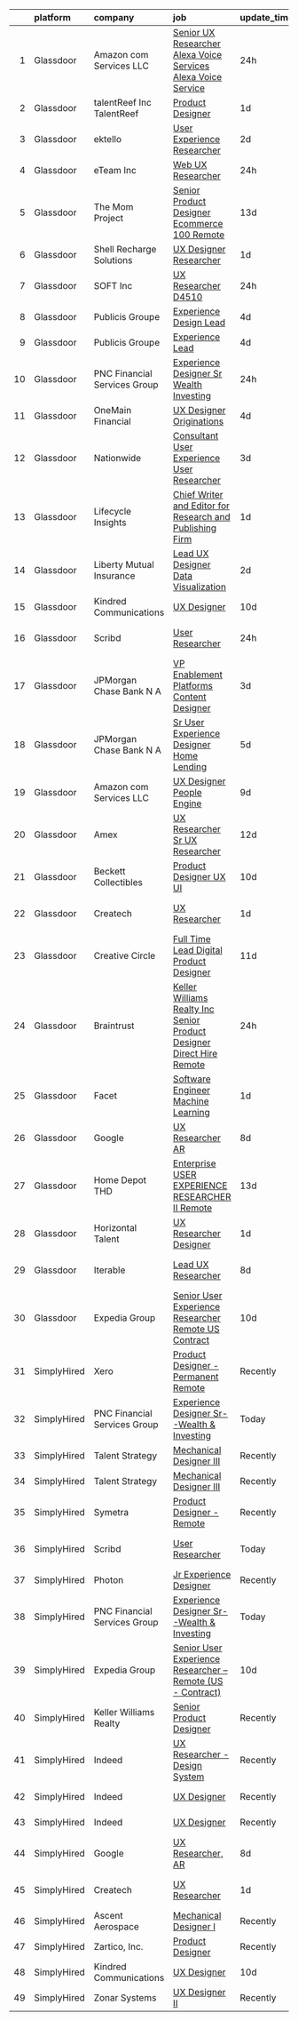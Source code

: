 

|    | platform    | company                       | job                                                                                                                                                                                                                                                                                                                                                                                                                                                                                                                                                                                                                                                                                                                                                                                                                                                                                                                                                                                                                                                                                                                                                                                                                                                                                                                                                                                                                                                                                                                                                                                                                                                                            | update_time   | location          |
|---:|:------------|:------------------------------|:-------------------------------------------------------------------------------------------------------------------------------------------------------------------------------------------------------------------------------------------------------------------------------------------------------------------------------------------------------------------------------------------------------------------------------------------------------------------------------------------------------------------------------------------------------------------------------------------------------------------------------------------------------------------------------------------------------------------------------------------------------------------------------------------------------------------------------------------------------------------------------------------------------------------------------------------------------------------------------------------------------------------------------------------------------------------------------------------------------------------------------------------------------------------------------------------------------------------------------------------------------------------------------------------------------------------------------------------------------------------------------------------------------------------------------------------------------------------------------------------------------------------------------------------------------------------------------------------------------------------------------------------------------------------------------|:--------------|:------------------|
|  1 | Glassdoor   | Amazon com Services LLC       | [Senior UX Researcher  Alexa Voice Services  Alexa Voice Service](https://www.glassdoor.com/partner/jobListing.htm?pos=116&ao=1136043&s=58&guid=00000181706a2c0f98585ec29b49d1e4&src=GD_JOB_AD&t=SR&vt=w&cs=1_2993d035&cb=1655448415579&jobListingId=1007945376978&jrtk=3-0-1g5o6kb24ii2n801-1g5o6kb2l37sf000-4fb3b2205b397d34-)                                                                                                                                                                                                                                                                                                                                                                                                                                                                                                                                                                                                                                                                                                                                                                                                                                                                                                                                                                                                                                                                                                                                                                                                                                                                                                                                               | 24h           | Remote            |
|  2 | Glassdoor   | talentReef  Inc    TalentReef | [Product Designer](https://www.glassdoor.com/partner/jobListing.htm?pos=125&ao=1136043&s=58&guid=00000181706a2c0f98585ec29b49d1e4&src=GD_JOB_AD&t=SR&vt=w&ea=1&cs=1_7bfe320e&cb=1655448415586&jobListingId=1007942333539&jrtk=3-0-1g5o6kb24ii2n801-1g5o6kb2l37sf000-b1d65d1e23e1d5ef-)                                                                                                                                                                                                                                                                                                                                                                                                                                                                                                                                                                                                                                                                                                                                                                                                                                                                                                                                                                                                                                                                                                                                                                                                                                                                                                                                                                                         | 1d            | Denver, CO        |
|  3 | Glassdoor   | ektello                       | [User Experience Researcher](https://www.glassdoor.com/partner/jobListing.htm?pos=103&ao=1110586&s=58&guid=00000181706a2c0f98585ec29b49d1e4&src=GD_JOB_AD&t=SR&vt=w&ea=1&cs=1_3bc471ff&cb=1655448415578&jobListingId=1007939618815&cpc=FDA93C03AE7AED37&jrtk=3-0-1g5o6kb24ii2n801-1g5o6kb2l37sf000-915ffd92501460ca--6NYlbfkN0CLjQmfy67UqlWxJvyH5uxFrQGBFL1cdeZdgq-fUlKTljvii19VO40o9hODfeR06z4R3gKYeA12dSiTX4yFC_llT-SHO-vTVqwBvTr0TUeQ7sqQLmharss2OEzlzSIVsfsJmAiheDQVb3SGwk3mUzb-JDtsyTgnc840NTm9Xfdo-DwM4oPtxPVfXtd_PHWKQmdryf0xtPMumERx9J14byhOtBOwuFXLUsUvKKo5wiexKlZIdPsW3iXjmXTXdO3zovq26lKIPTac2brEEKpz2lPiuR-5oFIpL4V9-6mGSZVwNQlHsHf1sGtol2c2nQGCNXQhMxAjSq47CWFFaMKabQCN3-I9aW-r1Qy7-GQeToRcqJFG1XjStzPH7T-WWh1XlUNGYuVhA2w4l8_j_CiOxJNz0S6k-pj9idqJbPFgIEFl1EtcaTnZsOMajR6I6Wyg1ArF-a6tZIPE-hBkhP8KBFYsHevTF6oFARHK95quEiWQKClqfOVUhJgHyDbCi-yB_ruducr_vvopLCf8PMPOSomf)                                                                                                                                                                                                                                                                                                                                                                                                                                                                                                                                                                                                                                                                                                                                                                                          | 2d            | Washington, DC    |
|  4 | Glassdoor   | eTeam Inc                     | [Web UX Researcher](https://www.glassdoor.com/partner/jobListing.htm?pos=117&ao=1136043&s=58&guid=00000181706a2c0f98585ec29b49d1e4&src=GD_JOB_AD&t=SR&vt=w&cs=1_d34896b7&cb=1655448415580&jobListingId=1007944955021&jrtk=3-0-1g5o6kb24ii2n801-1g5o6kb2l37sf000-910f4805a6e67552-)                                                                                                                                                                                                                                                                                                                                                                                                                                                                                                                                                                                                                                                                                                                                                                                                                                                                                                                                                                                                                                                                                                                                                                                                                                                                                                                                                                                             | 24h           | Newark, CA        |
|  5 | Glassdoor   | The Mom Project               | [Senior Product Designer  Ecommerce  100  Remote ](https://www.glassdoor.com/partner/jobListing.htm?pos=110&ao=1110586&s=58&guid=00000181706a2c0f98585ec29b49d1e4&src=GD_JOB_AD&t=SR&vt=w&cs=1_77652400&cb=1655448415579&jobListingId=1007916631797&cpc=2CAED5C921A5F994&jrtk=3-0-1g5o6kb24ii2n801-1g5o6kb2l37sf000-5dc217c156d2c160--6NYlbfkN0BDp_epf89aHDQhKpPegNJQ_ldQpEFZQsM9OcONMGxWx6pU56EKHF58QjVdAUvn2gUtaHUX3eLkJUiJQbi6OaBCyzUet3Z3d50_CjC2tXwtJcpx5M_a7xHbrE0_NT1JBo_I04700zYR1GArHt4e4I2AyoeFWxNoCyUlXVVhu8DkOuV_rtohP-ykCF1AY_Qxfweay-jLOlx3hMqty2nGjDmDIhwWUVZW1JyZxYULe3-FSFEnj101mXHY90hlGa2eeDevDQ9zBE5JU9SDgYcg_3JGMeNe4bf1vFt0iYtcdnzfuCm1Ow-_hCQCY_pwi58IrhvT-lUFGl9W7GG_Y3G18YBPcj7_CtSKEHUlQ2VOZ9BW1mJxGdaSFujwzO1YjJu6ieIGrYuXYPEUYXb0yeR9ykG_sALpXBiXJifIpwJMolNYZkDD_GR-ICBuJHtwiWvxsMFOa9DKYpm8P-5pWDoKaxx3XikQit_j0t_8RTevErkmwy9GE5dFUBIoHLF8xEkr0CR9jRelSghsCJeMWqnuSgPrU3gFbWDAooqkqFs8jHufb3pHZuoFZcey-2-Hq2KJEraJcfNCN7QxmQ%3D%3D)                                                                                                                                                                                                                                                                                                                                                                                                                                                                                                                                                                                                                                                                                                             | 13d           | Remote            |
|  6 | Glassdoor   | Shell Recharge Solutions      | [UX Designer Researcher](https://www.glassdoor.com/partner/jobListing.htm?pos=123&ao=1136043&s=58&guid=00000181706a2c0f98585ec29b49d1e4&src=GD_JOB_AD&t=SR&vt=w&ea=1&cs=1_3e25e0a9&cb=1655448415585&jobListingId=1007942893716&jrtk=3-0-1g5o6kb24ii2n801-1g5o6kb2l37sf000-ebdfb834cd5ff5b7-)                                                                                                                                                                                                                                                                                                                                                                                                                                                                                                                                                                                                                                                                                                                                                                                                                                                                                                                                                                                                                                                                                                                                                                                                                                                                                                                                                                                   | 1d            | Los Angeles, CA   |
|  7 | Glassdoor   | SOFT Inc                      | [UX Researcher   D4510](https://www.glassdoor.com/partner/jobListing.htm?pos=112&ao=1136043&s=58&guid=00000181706a2c0f98585ec29b49d1e4&src=GD_JOB_AD&t=SR&vt=w&ea=1&cs=1_dce1d833&cb=1655448415579&jobListingId=1007945141546&jrtk=3-0-1g5o6kb24ii2n801-1g5o6kb2l37sf000-6ad6902ce332a5fd-)                                                                                                                                                                                                                                                                                                                                                                                                                                                                                                                                                                                                                                                                                                                                                                                                                                                                                                                                                                                                                                                                                                                                                                                                                                                                                                                                                                                    | 24h           | New York, NY      |
|  8 | Glassdoor   | Publicis Groupe               | [Experience Design Lead](https://www.glassdoor.com/partner/jobListing.htm?pos=106&ao=1110586&s=58&guid=00000181706a2c0f98585ec29b49d1e4&src=GD_JOB_AD&t=SR&vt=w&cs=1_28f94ed0&cb=1655448415578&jobListingId=1007934425691&cpc=1FDE87803EF93CD3&jrtk=3-0-1g5o6kb24ii2n801-1g5o6kb2l37sf000-382615c1289c0ca0--6NYlbfkN0D_XFSRfOpY7hhzl86VUrgfgdzYRVdqdkK81Ka1OFk9uvbkATakQEdFwrYHTgh9OVwBtHYeST2bQAkasn9xaf1w8KSFezw_4TerrmgxmnbLkkAax3jNFfEFppmRysJvJ9SdePXjCVycuVDBhETutpIXJK0z_W9iPAjAO1yxB_TIOxaaJF9styGib-OjSO4dwP2M_m6nWIw6Tq32WCn6aCQmT1gKh59DZr2Ny43b9VzIuVOVZfnw9hBX1aMo8M_v57sI6Zdj1c7SHsniPbO6c1UwHQYuyTW5vMHm8wJ32dkQfHdNEnB54zD4Yu57wVsYzahWVegXM2LzoK9oGu1XOoEI693HkfoCx06xM9Lx7AxVJEwSlbGUHvR7oKEmFMCtBWDRvpXuXTdHk2lnqgGYa9DPvgqCP33QYQO15K4jwAAqlV9IgQlGND1YIc41g2H4Ab3a13HCCCszxyZ24R7J1AeWGyTdVeHfbDTwYfbIglmkHZhUYQJ6uXgteQybbyI0OefY4yH1MsnGFxRZi5RnzzV8aBw-M_BS_HGxHjEDSwd2Kg_apg9sJbxngKCnPIBKMa-w2VwUbE4m-g%3D%3D)                                                                                                                                                                                                                                                                                                                                                                                                                                                                                                                                                                                                                                                                                                                                       | 4d            | Arlington, VA     |
|  9 | Glassdoor   | Publicis Groupe               | [Experience Lead](https://www.glassdoor.com/partner/jobListing.htm?pos=109&ao=1110586&s=58&guid=00000181706a2c0f98585ec29b49d1e4&src=GD_JOB_AD&t=SR&vt=w&cs=1_e45add2e&cb=1655448415578&jobListingId=1007934425696&cpc=6FC5BA77C9A4CD78&jrtk=3-0-1g5o6kb24ii2n801-1g5o6kb2l37sf000-acb957da6f16dfcb--6NYlbfkN0D_XFSRfOpY7hhzl86VUrgfgdzYRVdqdkK81Ka1OFk9uvbkATakQEdFwrYHTgh9OVwBtHYeST2bQAyImOY8VLGFo55693qlxTBLWBf8zHbaq9MNPRqtljTLtE10UY7rERvJKbK7XLulKI-EmRQUrYqJxNMv-BKcsfWLy2Zg7w8EAXQaj4sfEbXATw3HM_jYSzPGrtdHNgB54evi9rT3TVthvj4-oO9Xknt6qpaPIJ3wok3XeV4ddXk2CsTpxZ7uFMN45N0Z-HuQCHtZnMDB3LnOL6Ra7ubegG25CaCwQrXtijL-NT559f_dHjdGR97siSk-F7MavKzwAP0-sWMkhyvXQDl7TxC-WdRDt0_1RL6WWsbzvTWQLf664MsgG0QalPYCcaYZPKXLid_YYj-9rxAGv-wLuJZ8c9R5yAioEPvM8FUvihgecZAUaZAma41GtwGW7aQDPCw4rdnDWlRKqxIhg7iWHrBXjBmiO_pjDMcWOiHq8iHwSh8Bjo21eH6FAG1TuCqv9DBb5rmgeWgtS48HeP1POM9DCg1SyG48VwJFNqMmYnvLUm1UjZJnot5uKIJ9oZE87MrgFw%3D%3D)                                                                                                                                                                                                                                                                                                                                                                                                                                                                                                                                                                                                                                                                                                                                              | 4d            | Beavercreek, OH   |
| 10 | Glassdoor   | PNC Financial Services Group  | [Experience Designer Sr  Wealth   Investing](https://www.glassdoor.com/partner/jobListing.htm?pos=102&ao=1110586&s=58&guid=00000181706a2c0f98585ec29b49d1e4&src=GD_JOB_AD&t=SR&vt=w&cs=1_7a9237cb&cb=1655448415578&jobListingId=1007944752734&cpc=FB7E4A1762AE5BEC&jrtk=3-0-1g5o6kb24ii2n801-1g5o6kb2l37sf000-3d0f4064b1d671f5--6NYlbfkN0AMofH_6zXbiqn6xehDj89HQNfpf30LHk40Y3Yl5cZTpm-EXukPQNetNbgZyPcaSjnm3NNTeHrJ5sdLLX0wurRDPd-TKP-xVg6vSmzRkdux712hdCaEb0xHJH_yH6iZ2oop_AKOB9bFyZfwOEoXVBpNwi4t1pzuC8OSshL0bELzbEbTB6rHLOpD9qhF6mtz16-wfupT6qiYFwbpKndLQqCpuQuMyScBHi9pO2OTuObAF-NNl_qd1aHGpUS1CMzztO1VwI_nYSIDbVYvCchS0rFs8T7m6-9O6JqZGU5yI7GCHhKSOpLNimjTcuGBKnBisVsL0KD7ZDnpqlv_w2PUX4X3l2CuXVfOMum_9vbIynxw3RGuWPmk2aG3fpbkhSjsEu2gE4rOcBeYQlkqltmaY8FCp3Wz0JxQCi91M6WhKGXcwQjIiPAQt8KmZSiweqme96obtVxPg94fSNAAZpWv70y5_3gldm5O2dqDpYDHxSm42VB-KO7evlspQGId7Ub7FOYaf4OXGuArfZ0hNePE9D-jfPHLMnctaO1LP6excFrvvIhoku4QTCZP9inwCH4mEQmdTr7wfrDLqoeniEjLFBDWD7YxblGaAaEib7QPxF7AbHA8Q_pKKpGUuWook1ragJQfOY7GPH9KXrEwcxHVfuWodWHbdhoMtEpUABtLbAuq6jaDzY_8-WeOz1DLVEay4eM5VhjK_rjQO7hUbyhtAOFtZPWBTAmwosoFZycVt7hGjsK88ACLlCVG-Cl76N902Wd6HAxFXY6zBgluJ69wd0SjYAl3tSBWUWX6A0muDMMp2YP-Nr2BjTEMmSNYD5Wr19-Lh_BM3SfaeeB95DyrNRmeq3NyfitXz7bo9sRgYN_h3pU9QEFtiNOorj_Z0QhYj3AjjzzZXLl6u6y13SMmUnBc8X-TedTSl9_hFSgUkPU-uoOhwe6fhiXO9oFosjHaWmgdUAkmKk_AaBiCxCbzJIf8FImvaEFoQMdo__8qWjnwXoJ7NlCCT2pAaPy4YQOnw9Xodk05becScUBGYgQjBGAsK9XDARTZHjBsC_abaq-RO9Q5-9xIxMBvX2kPcct3MbPgiMAmTNcRW6AfVIC6MpMvSFr3fxkp0s2Ns44nQ8_gdGMvHyOt_Wl60jAWpog_Jvd1ndr1QNqG_PaANNccxMDy2OEzFpGptdajCG_xPpw5dUzkYIH8Hw99sNB54exnFoC6Ii3n72CmwLPLg8dIki0vCOVYIB0tvyspee5ymulXpZV7bPdxFjg1dZvbdeKGXf8%3D) | 24h           | Pittsburgh, PA    |
| 11 | Glassdoor   | OneMain Financial             | [UX Designer   Originations](https://www.glassdoor.com/partner/jobListing.htm?pos=104&ao=1110586&s=58&guid=00000181706a2c0f98585ec29b49d1e4&src=GD_JOB_AD&t=SR&vt=w&cs=1_2a537150&cb=1655448415578&jobListingId=1007934652717&cpc=8D52E76475A7E842&jrtk=3-0-1g5o6kb24ii2n801-1g5o6kb2l37sf000-655a13ca110b8d0e--6NYlbfkN0Bjlu5n-gv5HO0Uw8oUWkLCzq7-4ueCq4bqHo-b0jTNgEo79qTxKEF1eiLEZ0uE3qfneuo-fLvPZHgJQCk9lQkOpW9LDx7iqb7FNLwwsrXhSRnqo8N6_D49VviN9IBgeXL7Me5NY4da_5_1tH042Cdp1mDcMT1qxbDDsCisQQfcWcfCyt6prxXCFaEugKvpbvi0o4ufGmQBrGSO0Ombf-euqMQDg7QLE3_8AcHqzrsjlFgqdTXAX6l6vGOPJ7cysyGHD4lsQIGtBOyd5vPvo9ZQFxGENywHAB9YCL_7IAuwUvsG4jMNaeaT71BFqnLrEgUeSKwua7YChGPQJ8qa_pNQKf6q3xF6CewyWbbnqZJRJC9nGMy8rTtiOIQ5BLQRqKfSW1XhFCdYr69OfaHleOL_GM4BnqvQ2Dz_HU3LjUDREVBvAsBvmeOl_BWq7dgn-uY%3D)                                                                                                                                                                                                                                                                                                                                                                                                                                                                                                                                                                                                                                                                                                                                                                                                                                                                                 | 4d            | Fort Worth, TX    |
| 12 | Glassdoor   | Nationwide                    | [Consultant  User Experience  User Researcher](https://www.glassdoor.com/partner/jobListing.htm?pos=118&ao=1136043&s=58&guid=00000181706a2c0f98585ec29b49d1e4&src=GD_JOB_AD&t=SR&vt=w&cs=1_2bb7ed9e&cb=1655448415580&jobListingId=1007935266371&jrtk=3-0-1g5o6kb24ii2n801-1g5o6kb2l37sf000-521af0eb0c1b4f09-)                                                                                                                                                                                                                                                                                                                                                                                                                                                                                                                                                                                                                                                                                                                                                                                                                                                                                                                                                                                                                                                                                                                                                                                                                                                                                                                                                                  | 3d            | Columbus, OH      |
| 13 | Glassdoor   | Lifecycle Insights            | [Chief Writer and Editor for Research and Publishing Firm](https://www.glassdoor.com/partner/jobListing.htm?pos=126&ao=1136043&s=58&guid=00000181706a2c0f98585ec29b49d1e4&src=GD_JOB_AD&t=SR&vt=w&cs=1_426ece05&cb=1655448415586&jobListingId=1007942887745&jrtk=3-0-1g5o6kb24ii2n801-1g5o6kb2l37sf000-b4d448a0efd4cc08-)                                                                                                                                                                                                                                                                                                                                                                                                                                                                                                                                                                                                                                                                                                                                                                                                                                                                                                                                                                                                                                                                                                                                                                                                                                                                                                                                                      | 1d            | Remote            |
| 14 | Glassdoor   | Liberty Mutual Insurance      | [Lead UX Designer   Data Visualization](https://www.glassdoor.com/partner/jobListing.htm?pos=105&ao=1110586&s=58&guid=00000181706a2c0f98585ec29b49d1e4&src=GD_JOB_AD&t=SR&vt=w&cs=1_7c2db9ca&cb=1655448415578&jobListingId=1007940071636&cpc=A0637F14311B9419&jrtk=3-0-1g5o6kb24ii2n801-1g5o6kb2l37sf000-23c8841b6c21757c--6NYlbfkN0D19kSVUiNzG2UWy1lRGehFMusHrHGUl8ru40ax50wmt-THYVDVXiQ1RxehNPznEJE1U7VDE0f2KIsFInOFhur_BYiO6_npZ3qtwMUX1c-HLGgfGN79yWfITd6vLFPpn0JsUPpP4kjWKD_NlSFGJfZJuLLIw_jLgqt9CjkkYS7CbKho33zyVPP1hEB6dYdE4ZposXu29Mb4pe-R1OJh-bieEhtiSjF1ush0UfpkeUQ9hhp76Rwgkg43NEeLdzglF63VuG48SqMqZWs2NoAlf9qDpeWf2wZCBstSLfxmMJdz6Ha1fHRDcNKVBrrXDojxbarhpM8dx5Dubxpj6-v1YZV4SPLp6tHDWPBHYysOJ4FaBcTij0-pFNcj7u6Nm-L_FfEIH0sNbbp7v_KXmSMYum_ejgIC8mCdXjJVFmtk04rnri51NWxlY3VpHoLiaBugdHGEaoQs_yH1WGSEgE4gUIkzgDq1_3jdp7yplZrtfGql8ehylGD59U8XAm8mOxT5YUHms32t6OkTkqB3_GrqeJtWv6pIeL3Rg8-_z-xZ3A24jsoBvTg8uSfT29mqpTgrlsUptmRgdVLQIIyKbuJmN-L_b8K3wZC35hRF_C5NOf9cwOftjoLNYhd6raviVTyg1rubOo6l13SZmg%3D%3D)                                                                                                                                                                                                                                                                                                                                                                                                                                                                                                                                                                                                                                                        | 2d            | Remote            |
| 15 | Glassdoor   | Kindred Communications        | [UX Designer](https://www.glassdoor.com/partner/jobListing.htm?pos=111&ao=1136043&s=58&guid=00000181706a2c0f98585ec29b49d1e4&src=GD_JOB_AD&t=SR&vt=w&ea=1&cs=1_27f1c518&cb=1655448415579&jobListingId=1007921846710&jrtk=3-0-1g5o6kb24ii2n801-1g5o6kb2l37sf000-f343ba97e14ae0b7-)                                                                                                                                                                                                                                                                                                                                                                                                                                                                                                                                                                                                                                                                                                                                                                                                                                                                                                                                                                                                                                                                                                                                                                                                                                                                                                                                                                                              | 10d           | Remote            |
| 16 | Glassdoor   | Scribd                        | [User Researcher](https://www.glassdoor.com/partner/jobListing.htm?pos=113&ao=1136043&s=58&guid=00000181706a2c0f98585ec29b49d1e4&src=GD_JOB_AD&t=SR&vt=w&cs=1_e1294532&cb=1655448415579&jobListingId=1007945582409&jrtk=3-0-1g5o6kb24ii2n801-1g5o6kb2l37sf000-8b5c01c17227ae4b-)                                                                                                                                                                                                                                                                                                                                                                                                                                                                                                                                                                                                                                                                                                                                                                                                                                                                                                                                                                                                                                                                                                                                                                                                                                                                                                                                                                                               | 24h           | San Francisco, CA |
| 17 | Glassdoor   | JPMorgan Chase Bank  N A      | [VP Enablement Platforms Content Designer](https://www.glassdoor.com/partner/jobListing.htm?pos=128&ao=1136043&s=58&guid=00000181706a2c0f98585ec29b49d1e4&src=GD_JOB_AD&t=SR&vt=w&cs=1_635841b9&cb=1655448415586&jobListingId=1007935152602&jrtk=3-0-1g5o6kb24ii2n801-1g5o6kb2l37sf000-35e50d5fd16cc711-)                                                                                                                                                                                                                                                                                                                                                                                                                                                                                                                                                                                                                                                                                                                                                                                                                                                                                                                                                                                                                                                                                                                                                                                                                                                                                                                                                                      | 3d            | Columbus, OH      |
| 18 | Glassdoor   | JPMorgan Chase Bank  N A      | [Sr  User Experience Designer   Home Lending](https://www.glassdoor.com/partner/jobListing.htm?pos=130&ao=1136043&s=58&guid=00000181706a2c0f98585ec29b49d1e4&src=GD_JOB_AD&t=SR&vt=w&cs=1_22c9f96d&cb=1655448415587&jobListingId=1007933372785&jrtk=3-0-1g5o6kb24ii2n801-1g5o6kb2l37sf000-5c7d3328b961f8fa-)                                                                                                                                                                                                                                                                                                                                                                                                                                                                                                                                                                                                                                                                                                                                                                                                                                                                                                                                                                                                                                                                                                                                                                                                                                                                                                                                                                   | 5d            | Plano, TX         |
| 19 | Glassdoor   | Amazon com Services LLC       | [UX Designer  People Engine](https://www.glassdoor.com/partner/jobListing.htm?pos=114&ao=1136043&s=58&guid=00000181706a2c0f98585ec29b49d1e4&src=GD_JOB_AD&t=SR&vt=w&cs=1_d9238a32&cb=1655448415579&jobListingId=1007922687053&jrtk=3-0-1g5o6kb24ii2n801-1g5o6kb2l37sf000-706c21dc2cb9d1c6-)                                                                                                                                                                                                                                                                                                                                                                                                                                                                                                                                                                                                                                                                                                                                                                                                                                                                                                                                                                                                                                                                                                                                                                                                                                                                                                                                                                                    | 9d            | Seattle, WA       |
| 20 | Glassdoor   | Amex                          | [UX Researcher Sr  UX Researcher](https://www.glassdoor.com/partner/jobListing.htm?pos=122&ao=1136043&s=58&guid=00000181706a2c0f98585ec29b49d1e4&src=GD_JOB_AD&t=SR&vt=w&cs=1_2ddef99e&cb=1655448415585&jobListingId=1007917582523&jrtk=3-0-1g5o6kb24ii2n801-1g5o6kb2l37sf000-611c4c50716ab3bf-)                                                                                                                                                                                                                                                                                                                                                                                                                                                                                                                                                                                                                                                                                                                                                                                                                                                                                                                                                                                                                                                                                                                                                                                                                                                                                                                                                                               | 12d           | New York, NY      |
| 21 | Glassdoor   | Beckett Collectibles          | [Product Designer  UX UI ](https://www.glassdoor.com/partner/jobListing.htm?pos=127&ao=1136043&s=58&guid=00000181706a2c0f98585ec29b49d1e4&src=GD_JOB_AD&t=SR&vt=w&ea=1&cs=1_996fad9b&cb=1655448415586&jobListingId=1007920548321&jrtk=3-0-1g5o6kb24ii2n801-1g5o6kb2l37sf000-7ce6155e380e491a-)                                                                                                                                                                                                                                                                                                                                                                                                                                                                                                                                                                                                                                                                                                                                                                                                                                                                                                                                                                                                                                                                                                                                                                                                                                                                                                                                                                                 | 10d           | Remote            |
| 22 | Glassdoor   | Createch                      | [UX Researcher](https://www.glassdoor.com/partner/jobListing.htm?pos=115&ao=1136043&s=58&guid=00000181706a2c0f98585ec29b49d1e4&src=GD_JOB_AD&t=SR&vt=w&ea=1&cs=1_5cfc5ed2&cb=1655448415579&jobListingId=1007942486177&jrtk=3-0-1g5o6kb24ii2n801-1g5o6kb2l37sf000-f2ce10c15be7bc6a-)                                                                                                                                                                                                                                                                                                                                                                                                                                                                                                                                                                                                                                                                                                                                                                                                                                                                                                                                                                                                                                                                                                                                                                                                                                                                                                                                                                                            | 1d            | San Francisco, CA |
| 23 | Glassdoor   | Creative Circle               | [Full Time Lead Digital Product Designer](https://www.glassdoor.com/partner/jobListing.htm?pos=101&ao=1110586&s=58&guid=00000181706a2c0f98585ec29b49d1e4&src=GD_JOB_AD&t=SR&vt=w&cs=1_cde27b0b&cb=1655448415577&jobListingId=1007918496887&cpc=870769263AED881C&jrtk=3-0-1g5o6kb24ii2n801-1g5o6kb2l37sf000-b0229b57da44e178--6NYlbfkN0BPwlZa85gbT4Q3XYQoU_uQn0Qmw9zd_9UNfmcwtqAVud1yvyq1Z4UAlx1bxhDUi3JCLB0ziECHHXe0x67UNCNcnU-1dsfUuZuVF34pWJWpFXy8iO0bxsgnpRbYL4QpjolFuBUgVk4HyUILhMrJVVGK56uZF1wixgpBFyPiZiwoRMlhFC5tUEH0UvQuKMud_jxk81yg2kViUuiAjOumNvTwe-6gJa8XER8X6g--Mj5pPOw5pLcSwWdoa7BvSdnqiAffor4vCpdFFF0JxImw9W_pF2OPruegELCUBYNirvlbwGDDj5M6gYhjamwe7JPr7CkKPcI0ax1NBhb6SuxMk3tt80oPcVR_PysqByRwup15DaZH_MNjP-RqkpkT6_57ZDFhCgRdncxy5lgVFlBB9z5GlPkWSKi61befbdXmExsVb10wJD6R5Ui24kbtVLtTxfqixuLEFaIOnDiRBVQQi4ZHP5Qub0vCsvF5K66JfLDMXcVbwzOdoeSgR4HDiMaKeSB166SGtjZXcg%3D%3D)                                                                                                                                                                                                                                                                                                                                                                                                                                                                                                                                                                                                                                                                                                                                                                                      | 11d           | Jersey City, NJ   |
| 24 | Glassdoor   | Braintrust                    | [Keller Williams Realty  Inc    Senior Product Designer   Direct Hire  Remote ](https://www.glassdoor.com/partner/jobListing.htm?pos=108&ao=1110586&s=58&guid=00000181706a2c0f98585ec29b49d1e4&src=GD_JOB_AD&t=SR&vt=w&ea=1&cs=1_67a81dae&cb=1655448415579&jobListingId=1007945515466&cpc=AC285F3A3ECA6BB0&jrtk=3-0-1g5o6kb24ii2n801-1g5o6kb2l37sf000-f811b1365b71d003--6NYlbfkN0AL3dVr72y2kzw2kaN2Ho5i09lACUMjYeOySpm2U6KfaoCL3DUt1X2q4i_qsDHLqXybPgqIb1fThtRhbTreJSUvmi4Vj1GC6fnjMXpdcd6aKy_Ipq4UmJjjxCx21GLRVavy8SarnE9nvKa7Suk95Tl7bTBOJD0-3hN7BvakvZHj-pFtXjrp-Q2_UFydf48EM-Sdi0LvCz9qetGl3dbMmDPkffpw8i__aQPq572NustBIR-yyeOM6GAA1ibSOoiFmZnoPXvsLPM7iuBB2Wj19agzQM3RQdHM4h4qnhhhEOR8qxn2i5dthP0t6rftjijjM8kR7ZIiN3zTyi3Be-JbQulbvQp6vX0ZnTrOZhTZBhuiWj5URQmD22McP5p9atczq5heMLBvU0-Fhin2MQ-T4tU_Qm9UiJobgjsXMrK7k5ahLbXr8VpWv0N575_hEZpSlWP1Rd65YHVcK8D11JsLOoMVijNdjmB7re7YPHuQ-fw2q1l7g9R2Iimn3jUs57BOGvcl3TgFN8LGJFPNIN7W7DEx32LE_J--v6Y2R32JDi8q7rWtXdLFQYLZFO71R472gPiQq2xPCHlEcdP0xxY1XE8RbiCXzbH1yntfQ4Slb69QhIeiDO98mrbtmcFH22grDLWRffBTjhqKDrr7zj0zUbFP8WRT4O7f3eUBQmdmm2Rg9mRs8A2x_l_lYPTM5woWtppOZXdnQs_izV56rmF3MLLrv0m0l_chv8O3K1lP-Dn5nu9W3YZMN7tQfHKxsf-V0SlcXNljZuPWDF3mA7J9NsQdjwHaGz-p8h0%3D)                                                                                                                                                                                                                                                                                                                                                                                                                                                         | 24h           | San Francisco, CA |
| 25 | Glassdoor   | Facet                         | [Software Engineer   Machine Learning](https://www.glassdoor.com/partner/jobListing.htm?pos=120&ao=1136043&s=58&guid=00000181706a2c0f98585ec29b49d1e4&src=GD_JOB_AD&t=SR&vt=w&ea=1&cs=1_e6744ea3&cb=1655448415585&jobListingId=1007942852875&jrtk=3-0-1g5o6kb24ii2n801-1g5o6kb2l37sf000-d72e5880989bd4aa-)                                                                                                                                                                                                                                                                                                                                                                                                                                                                                                                                                                                                                                                                                                                                                                                                                                                                                                                                                                                                                                                                                                                                                                                                                                                                                                                                                                     | 1d            | San Francisco, CA |
| 26 | Glassdoor   | Google                        | [UX Researcher  AR](https://www.glassdoor.com/partner/jobListing.htm?pos=124&ao=1136043&s=58&guid=00000181706a2c0f98585ec29b49d1e4&src=GD_JOB_AD&t=SR&vt=w&cs=1_872b5b50&cb=1655448415585&jobListingId=1007926549078&jrtk=3-0-1g5o6kb24ii2n801-1g5o6kb2l37sf000-d861bfc41e3b8d5e-)                                                                                                                                                                                                                                                                                                                                                                                                                                                                                                                                                                                                                                                                                                                                                                                                                                                                                                                                                                                                                                                                                                                                                                                                                                                                                                                                                                                             | 8d            | Mountain View, CA |
| 27 | Glassdoor   | Home Depot   THD              | [Enterprise USER EXPERIENCE RESEARCHER II  Remote ](https://www.glassdoor.com/partner/jobListing.htm?pos=121&ao=1136043&s=58&guid=00000181706a2c0f98585ec29b49d1e4&src=GD_JOB_AD&t=SR&vt=w&cs=1_90a1f9d4&cb=1655448415585&jobListingId=1007916312296&jrtk=3-0-1g5o6kb24ii2n801-1g5o6kb2l37sf000-4d4eeb5378b0fa9e-)                                                                                                                                                                                                                                                                                                                                                                                                                                                                                                                                                                                                                                                                                                                                                                                                                                                                                                                                                                                                                                                                                                                                                                                                                                                                                                                                                             | 13d           | Atlanta, GA       |
| 28 | Glassdoor   | Horizontal Talent             | [UX Researcher   Designer](https://www.glassdoor.com/partner/jobListing.htm?pos=107&ao=1110586&s=58&guid=00000181706a2c0f98585ec29b49d1e4&src=GD_JOB_AD&t=SR&vt=w&cs=1_42bffcd2&cb=1655448415578&jobListingId=1007943073285&cpc=44CD5376B8534B8F&jrtk=3-0-1g5o6kb24ii2n801-1g5o6kb2l37sf000-5875a16af7e34f5a--6NYlbfkN0DVLD0NwOQENOe9ZSCJLsOt28qZmO4545ePKxrhyheH8quYXvZ38a0yFLKpQDQrT0zqLA1UmjbyMTqiRXoe4V5ceLgfEhUhIxSR4zMYTuJUCcv9jZPViUst2y8fQI5yFyfrXcMGVXG9_XbrFr-cxUh0sL74rUv_flC4gPxr50DHG63dx67ie2LP7GYoSqtDwrOA4O9_EU8gM2k78y4-SaoPU-31YddNVwOyCSW3VIAP75LkjFkBQka8EuRhZYB-ZEG4u1pG6vEmSqMwx0tBlsS7hxtg5DApNKQVP8fCB_ogSme-RTzAfAa5vAIUN_E4SDCTHaK7F_zRBd1uMh6ZGTRuuY5gFHEFs-bY1poV9MFTJW6rRjcr_TDpHV08m0Nny1l6QdGaBkMQp4-vRtzH4xCCX98B-Mp1d0ulQF_YneJ90nDhzXGRWAbsoO5DBS9GG5UE5nWHuyo82dutwlHPIQeDXfqvgFkvUmvqpib_6zAOJrDKj67fC82yBBKwHLEyUCfFEiuYqtdU4CW71BVRqBYRzYjbS1AwH0dTDsJtARTEjiynvfQOnIdqUEZmTz5yaq-axtl38qHYVZHc7QIu122-E0eTDo9ZQemZ8_YGX82dM3KuzxiKkie8QSHSyp3eBWoAWQeAWu-P2f07ndBnVxOWWufWSAVstx3SZpsyYNPbkMeP9ennzzohCCmnIYs8DwVhixffHxlEhZ4Ez1H8vylMc_XfQNrjCxKZJa5JG_vwyWiWr54jOJx1FH3bytcuFh1DdZkqzLnFM7caWcAkrzTFEvunHY9vdFaQs3LsMZcAVupOQ-KInZ6QBDWYc95h6TnEB3ELj0n155tqSTbSSc01Pn5ilU46eHhU2EQZDO2vvheh9gEGlgACJAkLFReWiI8eFvxOctpqfOx3OfY8n6UdjrPQ4h55a1VSPf6oqV-A5w%3D%3D)                                                                                                                                                                                                                                                                                                                                                                     | 1d            | Houston, TX       |
| 29 | Glassdoor   | Iterable                      | [Lead UX Researcher](https://www.glassdoor.com/partner/jobListing.htm?pos=129&ao=1136043&s=58&guid=00000181706a2c0f98585ec29b49d1e4&src=GD_JOB_AD&t=SR&vt=w&cs=1_e38dab64&cb=1655448415586&jobListingId=1007926401455&jrtk=3-0-1g5o6kb24ii2n801-1g5o6kb2l37sf000-7e6837ad7d769888-)                                                                                                                                                                                                                                                                                                                                                                                                                                                                                                                                                                                                                                                                                                                                                                                                                                                                                                                                                                                                                                                                                                                                                                                                                                                                                                                                                                                            | 8d            | San Francisco, CA |
| 30 | Glassdoor   | Expedia Group                 | [Senior User Experience Researcher   Remote  US   Contract ](https://www.glassdoor.com/partner/jobListing.htm?pos=119&ao=1136043&s=58&guid=00000181706a2c0f98585ec29b49d1e4&src=GD_JOB_AD&t=SR&vt=w&ea=1&cs=1_f3c813f8&cb=1655448415580&jobListingId=1007921506891&jrtk=3-0-1g5o6kb24ii2n801-1g5o6kb2l37sf000-0afa602929549c66-)                                                                                                                                                                                                                                                                                                                                                                                                                                                                                                                                                                                                                                                                                                                                                                                                                                                                                                                                                                                                                                                                                                                                                                                                                                                                                                                                               | 10d           | Seattle, WA       |
| 31 | SimplyHired | Xero                          | [Product Designer - Permanent Remote](https://www.simplyhired.com/job/K1mMEySX_5En41yC8hmkSVPppCHOvbNbjXzAaQ-BtdZcHUJ3z1V--Q?q=generative+designer)                                                                                                                                                                                                                                                                                                                                                                                                                                                                                                                                                                                                                                                                                                                                                                                                                                                                                                                                                                                                                                                                                                                                                                                                                                                                                                                                                                                                                                                                                                                            | Recently      | Remote            |
| 32 | SimplyHired | PNC Financial Services Group  | [Experience Designer Sr--Wealth & Investing](https://www.simplyhired.com/job/AkBHC2Ij4ydzmq5FUgq-E5OFK3ubNuFir3RoYjEldSBKoTAsOkgmpA?q=generative+designer)                                                                                                                                                                                                                                                                                                                                                                                                                                                                                                                                                                                                                                                                                                                                                                                                                                                                                                                                                                                                                                                                                                                                                                                                                                                                                                                                                                                                                                                                                                                     | Today         | Pittsburgh, PA    |
| 33 | SimplyHired | Talent Strategy               | [Mechanical Designer III](https://www.simplyhired.com/job/QAndlW0HPOFLpSohOKD-T_uNGrJIsISB_1NXEEgeZBkbPDqvu6Kk5Q?q=generative+designer)                                                                                                                                                                                                                                                                                                                                                                                                                                                                                                                                                                                                                                                                                                                                                                                                                                                                                                                                                                                                                                                                                                                                                                                                                                                                                                                                                                                                                                                                                                                                        | Recently      | Macomb, MI        |
| 34 | SimplyHired | Talent Strategy               | [Mechanical Designer III](https://www.simplyhired.com/job/QAndlW0HPOFLpSohOKD-T_uNGrJIsISB_1NXEEgeZBkbPDqvu6Kk5Q?q=generative+designer)                                                                                                                                                                                                                                                                                                                                                                                                                                                                                                                                                                                                                                                                                                                                                                                                                                                                                                                                                                                                                                                                                                                                                                                                                                                                                                                                                                                                                                                                                                                                        | Recently      | Macomb, MI        |
| 35 | SimplyHired | Symetra                       | [Product Designer - Remote](https://www.simplyhired.com/job/hSkWjaWMYgFhCFQx-vz3tfIowyPuP4lujgWiB5HyDVHP--PC0XA9tQ?q=generative+designer)                                                                                                                                                                                                                                                                                                                                                                                                                                                                                                                                                                                                                                                                                                                                                                                                                                                                                                                                                                                                                                                                                                                                                                                                                                                                                                                                                                                                                                                                                                                                      | Recently      | Bellevue, WA      |
| 36 | SimplyHired | Scribd                        | [User Researcher](https://www.simplyhired.com/job/pPTKzw1PRYFegDfQsKSurYjKNsLvUepoQDO4IAMDdhbzo8UBfDH4Rw?q=generative+designer)                                                                                                                                                                                                                                                                                                                                                                                                                                                                                                                                                                                                                                                                                                                                                                                                                                                                                                                                                                                                                                                                                                                                                                                                                                                                                                                                                                                                                                                                                                                                                | Today         | San Francisco, CA |
| 37 | SimplyHired | Photon                        | [Jr Experience Designer](https://www.simplyhired.com/job/SdzAOEZoU-bi9Aw0NC50mr1-ESRDMqjcRPLJr9nLyVQZDJJ27f_LFw?q=generative+designer)                                                                                                                                                                                                                                                                                                                                                                                                                                                                                                                                                                                                                                                                                                                                                                                                                                                                                                                                                                                                                                                                                                                                                                                                                                                                                                                                                                                                                                                                                                                                         | Recently      | Dallas, TX        |
| 38 | SimplyHired | PNC Financial Services Group  | [Experience Designer Sr--Wealth & Investing](https://www.simplyhired.com/job/HFa3XJejbmXBq6AlSBvinCBBtzcp6CoCPo_mPXjP2oSasBnBGhs6VQ?q=generative+designer)                                                                                                                                                                                                                                                                                                                                                                                                                                                                                                                                                                                                                                                                                                                                                                                                                                                                                                                                                                                                                                                                                                                                                                                                                                                                                                                                                                                                                                                                                                                     | Today         | Pittsburgh, PA    |
| 39 | SimplyHired | Expedia Group                 | [Senior User Experience Researcher – Remote (US - Contract)](https://www.simplyhired.com/job/IPnGl0JwEk4xcnw1RxaFQQbOLFF0t8caJFIKInTozh4SMhawc84FIQ?q=generative+designer)                                                                                                                                                                                                                                                                                                                                                                                                                                                                                                                                                                                                                                                                                                                                                                                                                                                                                                                                                                                                                                                                                                                                                                                                                                                                                                                                                                                                                                                                                                     | 10d           | Seattle, WA       |
| 40 | SimplyHired | Keller Williams Realty        | [Senior Product Designer](https://www.simplyhired.com/job/j0nyWMRNxtcQstMHVo3bfqDjeJws-b_GqlnSDyYB7lIYlZcptTnnBQ?q=generative+designer)                                                                                                                                                                                                                                                                                                                                                                                                                                                                                                                                                                                                                                                                                                                                                                                                                                                                                                                                                                                                                                                                                                                                                                                                                                                                                                                                                                                                                                                                                                                                        | Recently      | Remote            |
| 41 | SimplyHired | Indeed                        | [UX Researcher - Design System](https://www.simplyhired.com/job/e86TnqnxJQBRcV_2-RzGirxsIIbhg2mnrDU1i4D_XTnutJC9J-I8RQ?q=generative+designer)                                                                                                                                                                                                                                                                                                                                                                                                                                                                                                                                                                                                                                                                                                                                                                                                                                                                                                                                                                                                                                                                                                                                                                                                                                                                                                                                                                                                                                                                                                                                  | Recently      | United States     |
| 42 | SimplyHired | Indeed                        | [UX Designer](https://www.simplyhired.com/job/7GiZIE7D3Vdy_WwQaWJKRxT3iPyT6Rqzli4Zo5eTP3IEz4tsOt1bKA?q=generative+designer)                                                                                                                                                                                                                                                                                                                                                                                                                                                                                                                                                                                                                                                                                                                                                                                                                                                                                                                                                                                                                                                                                                                                                                                                                                                                                                                                                                                                                                                                                                                                                    | Recently      | United States     |
| 43 | SimplyHired | Indeed                        | [UX Designer](https://www.simplyhired.com/job/7GiZIE7D3Vdy_WwQaWJKRxT3iPyT6Rqzli4Zo5eTP3IEz4tsOt1bKA?q=generative+designer)                                                                                                                                                                                                                                                                                                                                                                                                                                                                                                                                                                                                                                                                                                                                                                                                                                                                                                                                                                                                                                                                                                                                                                                                                                                                                                                                                                                                                                                                                                                                                    | Recently      | United States     |
| 44 | SimplyHired | Google                        | [UX Researcher, AR](https://www.simplyhired.com/job/i0oU9YGBDqve6hCDc8t0gT20CT_AmRUjiosVWroqen5c4RJA7aQ5Yg?q=generative+designer)                                                                                                                                                                                                                                                                                                                                                                                                                                                                                                                                                                                                                                                                                                                                                                                                                                                                                                                                                                                                                                                                                                                                                                                                                                                                                                                                                                                                                                                                                                                                              | 8d            | Mountain View, CA |
| 45 | SimplyHired | Createch                      | [UX Researcher](https://www.simplyhired.com/job/i7kHaMs_t4HJbJlYlCbNzuzUNip4IiMfa1iEYNfuICNgoGdDox8jZA?q=generative+designer)                                                                                                                                                                                                                                                                                                                                                                                                                                                                                                                                                                                                                                                                                                                                                                                                                                                                                                                                                                                                                                                                                                                                                                                                                                                                                                                                                                                                                                                                                                                                                  | 1d            | San Francisco, CA |
| 46 | SimplyHired | Ascent Aerospace              | [Mechanical Designer I](https://www.simplyhired.com/job/m9uL8E-KBSidP7pxfgEvNZvofvtuyESSvshWn47w-CPfzWYXILw1_Q?q=generative+designer)                                                                                                                                                                                                                                                                                                                                                                                                                                                                                                                                                                                                                                                                                                                                                                                                                                                                                                                                                                                                                                                                                                                                                                                                                                                                                                                                                                                                                                                                                                                                          | Recently      | Macomb, MI        |
| 47 | SimplyHired | Zartico, Inc.                 | [Product Designer](https://www.simplyhired.com/job/AvkylNGa_FTWwzDheU-xbU3PC5c2lQt485zSSNtwwzBQ_MAFGKFPgw?q=generative+designer)                                                                                                                                                                                                                                                                                                                                                                                                                                                                                                                                                                                                                                                                                                                                                                                                                                                                                                                                                                                                                                                                                                                                                                                                                                                                                                                                                                                                                                                                                                                                               | Recently      | Remote            |
| 48 | SimplyHired | Kindred Communications        | [UX Designer](https://www.simplyhired.com/job/E2ajmNRHO47_LZZH7tXFfLWhMX7TPvZewuex6lwiPOMfG6FuNf7AYw?q=generative+designer)                                                                                                                                                                                                                                                                                                                                                                                                                                                                                                                                                                                                                                                                                                                                                                                                                                                                                                                                                                                                                                                                                                                                                                                                                                                                                                                                                                                                                                                                                                                                                    | 10d           | Remote            |
| 49 | SimplyHired | Zonar Systems                 | [UX Designer II](https://www.simplyhired.com/job/T_6SbNfXD9l6PlLnkufxctSL3x4SLD_O-sO-t-_MyxCOgDqMHz4JiA?q=generative+designer)                                                                                                                                                                                                                                                                                                                                                                                                                                                                                                                                                                                                                                                                                                                                                                                                                                                                                                                                                                                                                                                                                                                                                                                                                                                                                                                                                                                                                                                                                                                                                 | Recently      | Remote            |